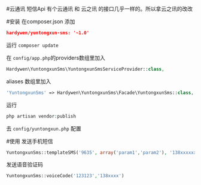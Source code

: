 #云通讯 短信Api
有个云通讯 和 云之讯 的接口几乎一样的。所以拿云之讯的改改

#安装 
在composer.json 添加 
```json
hardywen/yuntongxun-sms: '~1.0'
```

运行 ```composer update```

在 ```config/app.php```的providers数组里加入
```php
Hardywen\YuntongxunSms\YuntongxunSmsServiceProvider::class,
```
aliases 数组里加入
```php
'YuntongxunSms' => Hardywen\YuntongxunSms\Facade\YuntongxunSms::class,
```

运行
```php 
php artisan vendor:publish
```

去 ```config/yuntongxun.php``` 配置

#使用
发送手机短信
```php
YuntongxunSms::templateSMS('9635', array('param1','param2'), '138xxxxxx')
```

发送语音验证码
```php
YuntongxunSms::voiceCode('123123','138xxxx')
```
